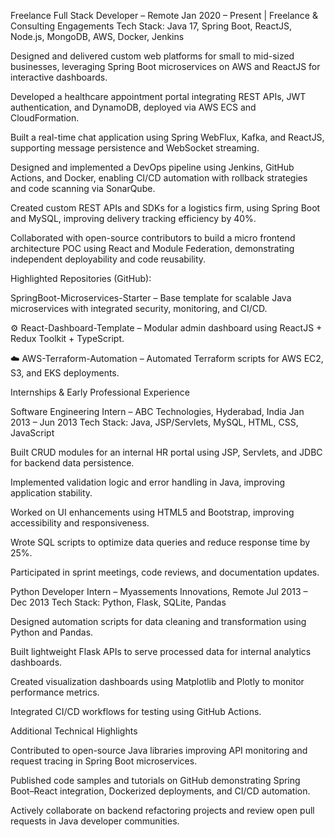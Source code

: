 Freelance Full Stack Developer – Remote
Jan 2020 – Present | Freelance & Consulting Engagements
Tech Stack: Java 17, Spring Boot, ReactJS, Node.js, MongoDB, AWS, Docker, Jenkins

Designed and delivered custom web platforms for small to mid-sized businesses, leveraging Spring Boot microservices on AWS and ReactJS for interactive dashboards.

Developed a healthcare appointment portal integrating REST APIs, JWT authentication, and DynamoDB, deployed via AWS ECS and CloudFormation.

Built a real-time chat application using Spring WebFlux, Kafka, and ReactJS, supporting message persistence and WebSocket streaming.

Designed and implemented a DevOps pipeline using Jenkins, GitHub Actions, and Docker, enabling CI/CD automation with rollback strategies and code scanning via SonarQube.

Created custom REST APIs and SDKs for a logistics firm, using Spring Boot and MySQL, improving delivery tracking efficiency by 40%.

Collaborated with open-source contributors to build a micro frontend architecture POC using React and Module Federation, demonstrating independent deployability and code reusability.

Highlighted Repositories (GitHub):

 SpringBoot-Microservices-Starter
 – Base template for scalable Java microservices with integrated security, monitoring, and CI/CD.

⚙️ React-Dashboard-Template
 – Modular admin dashboard using ReactJS + Redux Toolkit + TypeScript.

☁️ AWS-Terraform-Automation
 – Automated Terraform scripts for AWS EC2, S3, and EKS deployments.

 Internships & Early Professional Experience

Software Engineering Intern – ABC Technologies, Hyderabad, India
Jan 2013 – Jun 2013
Tech Stack: Java, JSP/Servlets, MySQL, HTML, CSS, JavaScript

Built CRUD modules for an internal HR portal using JSP, Servlets, and JDBC for backend data persistence.

Implemented validation logic and error handling in Java, improving application stability.

Worked on UI enhancements using HTML5 and Bootstrap, improving accessibility and responsiveness.

Wrote SQL scripts to optimize data queries and reduce response time by 25%.

Participated in sprint meetings, code reviews, and documentation updates.

Python Developer Intern – Myassements Innovations, Remote
Jul 2013 – Dec 2013
Tech Stack: Python, Flask, SQLite, Pandas

Designed automation scripts for data cleaning and transformation using Python and Pandas.

Built lightweight Flask APIs to serve processed data for internal analytics dashboards.

Created visualization dashboards using Matplotlib and Plotly to monitor performance metrics.

Integrated CI/CD workflows for testing using GitHub Actions.

 Additional Technical Highlights

Contributed to open-source Java libraries improving API monitoring and request tracing in Spring Boot microservices.

Published code samples and tutorials on GitHub demonstrating Spring Boot–React integration, Dockerized deployments, and CI/CD automation.

Actively collaborate on backend refactoring projects and review open pull requests in Java developer communities.
